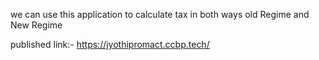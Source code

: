 we can use this application to calculate tax in both ways old Regime and New Regime

published link:- https://jyothipromact.ccbp.tech/
